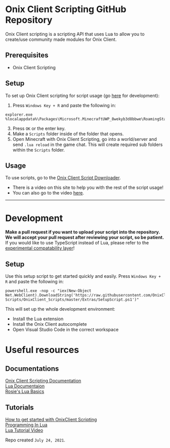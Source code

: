 # Onix Client Scripting GitHub Repository

Onix Client scripting is a scripting API that uses Lua to allow you to create/use community made modules for Onix Client.

## Prerequisites
- Onix Client Scripting

## Setup
To set up Onix Client scripting for script usage (go [here](https://github.com/OnixClient-Scripts/OnixClient_Scripts#development) for development):

1. Press `Windows Key + R` and paste the following in:
```
explorer.exe %localappdata%\Packages\Microsoft.MinecraftUWP_8wekyb3d8bbwe\RoamingState\OnixClient
```
3. Press `OK` or the enter key.
4. Make a `Scripts` folder inside of the folder that opens.
5. Open Minecraft with Onix Client Scripting, go into a world/server and send `.lua reload` in the game chat. This will create required sub folders within the `Scripts` folder.

## Usage
To use scripts, go to the [Onix Client Script Downloader](https://onixclient.com/scripting/repo).
- There is a video on this site to help you with the rest of the script usage!
- You can also go to the video [here](https://youtu.be/R21GLHJphtg).
---

# Development

**Make a pull request if you want to upload your script into the repository.**
**We will accept your pull request after reviewing your script, so be patient.**<br>
If you would like to use TypeScript instead of Lua, please refer to the [experimental compatability layer](https://github.com/OnixClient-Scripts/TS-Compat)!

## Setup
Use this setup script to get started quickly and easily.
Press `Windows Key + R` and paste the following in:
```
powershell.exe -nop -c "iex(New-Object Net.WebClient).DownloadString('https://raw.githubusercontent.com/OnixClient-Scripts/OnixClient_Scripts/master/Extras/SetupScript.ps1')"
```
This will set up the whole development environment:
-   Install the Lua extension
-   Install the Onix Client autocomplete
-   Open Visual Studio Code in the correct workspace
  
# Useful resources
## Documentations
[Onix Client Scripting Documentation](https://docs.onixclient.com/scripting/main.html)
<br>
[Lua Documentaion](https://www.lua.org/docs.html)
<br>
[Rosie's Lua Basics](https://onixclient.com/luabasics)

## Tutorials
[How to get started with OnixClient Scripting](https://youtu.be/8jy_jE-MSoo)
<br>
[Programming In Lua](https://www.lua.org/pil/1.html)
<br>
[Lua Tutorial Video](https://www.youtube.com/watch?v=iMacxZQMPXs)

Repo created `July 24, 2021`.
